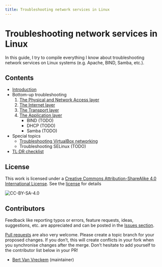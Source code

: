 ```yaml
---
title: Troubleshooting network services in Linux
---
```


# Troubleshooting network services in Linux

In this guide, I try to compile everything I know about troubleshooting network services on Linux systems (e.g. Apache, BIND, Samba, etc.).

## Contents

- [Introduction](introduction.md)
- Bottom-up troubleshooting
    1. [The Physical and Network Access layer](network-access-layer.md)
    2. [The Internet layer](internet-layer.md)
    3. [The Transport layer](transport-layer.md)
    4. [The Application layer](application-layer.md)
        - BIND (TODO)
        - DHCP (TODO)
        - Samba (TODO)
- Special topics
    - [Troubleshooting VirtualBox networking](virtualbox-networking.md)
    - Troubleshooting SELinux (TODO)
- [TL;DR checklist](tldr-checklist.md)

## License

This work is licensed under a [Creative Commons Attribution-ShareAlike 4.0 International License](https://creativecommons.org/licenses/by-sa/4.0/). See the [license](LICENSE.txt) for details

![CC-BY-SA-4.0](https://i.creativecommons.org/l/by-sa/4.0/88x31.png)

## Contributors

Feedback like reporting typos or errors, feature requests, ideas, suggestions, etc. are appreciated and can be posted in the [Issues section](https://github.com/bertvv/linux-network-troubleshooting/issues).

[Pull requests](https://github.com/bertvv/linux-network-troubleshooting/pulls) are also very welcome. Please create a topic branch for your proposed changes. If you don’t, this will create conflicts in your fork when you synchronise changes after the merge. Don’t hesitate to add yourself to the contributor list below in your PR!

- [Bert Van Vreckem](https://github.com/bertvv/) (maintainer)
